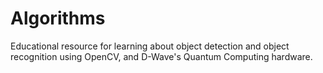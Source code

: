 # Algorithms
Educational resource for learning about object detection and object recognition using OpenCV, and D-Wave's Quantum Computing hardware.
